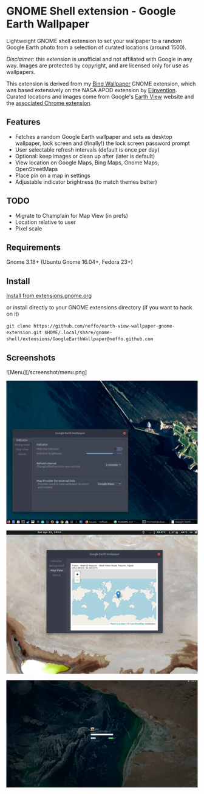 # GNOME Shell extension - Google Earth Wallpaper

Lightweight GNOME shell extension to set your wallpaper to a random Google Earth photo from a selection of curated locations (around 1500).

*Disclaimer*: this extension is unofficial and not affiliated with Google in any way. Images are protected by copyright, and are licensed only
for use as wallpapers.

This extension is derived from my [Bing Wallpaper](https://github.com/neffo/bing-wallpaper-gnome-extension) GNOME extension, which was based extensively on the NASA APOD extension by [Elinvention](https://github.com/Elinvention). Curated locations and images come from Google's [Earth View](https://earthview.withgoogle.com/) website and the [associated Chrome extension](https://chrome.google.com/webstore/detail/earth-view-from-google-ea/bhloflhklmhfpedakmangadcdofhnnoh?hl=en).

## Features

* Fetches a random Google Earth wallpaper and sets as desktop wallpaper, lock screen and (finally!) the lock screen password prompt
* User selectable refresh intervals (default is once per day)
* Optional: keep images or clean up after (later is default)
* View location on Google Maps, Bing Maps, Gnome Maps, OpenStreetMaps
* Place pin on a map in settings
* Adjustable indicator brightness (to match themes better)

## TODO

* Migrate to Champlain for Map View (in prefs)
* Location relative to user
* Pixel scale

## Requirements

Gnome 3.18+ (Ubuntu Gnome 16.04+, Fedora 23+)

## Install

[Install from extensions.gnome.org](https://extensions.gnome.org/extension/1295/google-earth-wallpaper/)

or install directly to your GNOME extensions directory (if you want to hack on it)

`git clone https://github.com/neffo/earth-view-wallpaper-gnome-extension.git $HOME/.local/share/gnome-shell/extensions/GoogleEarthWallpaper@neffo.github.com`

## Screenshots

![Menu][/screenshot/menu.png]

![Settings](/screenshot/settings.png)

![About Page](/screenshot/map.png)

![Lockscreen](/screenshot/lockscreen-dialog.jpg)
